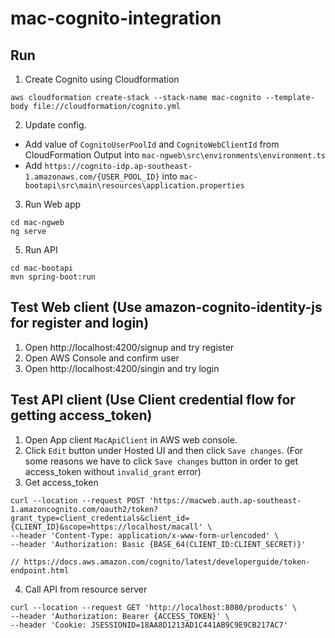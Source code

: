 # mac-cognito-integration

## Run

1. Create Cognito using Cloudformation
```
aws cloudformation create-stack --stack-name mac-cognito --template-body file://cloudformation/cognito.yml
```

2. Update config. 
  * Add value of `CognitoUserPoolId` and `CognitoWebClientId` from CloudFormation Output into `mac-ngweb\src\environments\environment.ts`
  * Add `https://cognito-idp.ap-southeast-1.amazonaws.com/{USER_POOL_ID}` into `mac-bootapi\src\main\resources\application.properties`

3. Run Web app
```
cd mac-ngweb
ng serve
```

5. Run API
```
cd mac-bootapi
mvn spring-boot:run
```

## Test Web client (Use amazon-cognito-identity-js for register and login)

1. Open http://localhost:4200/signup and try register
2. Open AWS Console and confirm user
3. Open http://localhost:4200/singin and try login 

## Test API client (Use Client credential flow for getting access_token)

1. Open App client `MacApiClient` in AWS web console. 
2. Click `Edit` button under Hosted UI and then click `Save changes`. (For some reasons we have to click `Save changes` button in order to get access_token without `invalid_grant` error)
3. Get access_token

```
curl --location --request POST 'https://macweb.auth.ap-southeast-1.amazoncognito.com/oauth2/token?grant_type=client_credentials&client_id={CLIENT_ID}&scope=https://localhost/macall' \
--header 'Content-Type: application/x-www-form-urlencoded' \
--header 'Authorization: Basic {BASE_64(CLIENT_ID:CLIENT_SECRET)}'

// https://docs.aws.amazon.com/cognito/latest/developerguide/token-endpoint.html
```

4. Call API from resource server

```
curl --location --request GET 'http://localhost:8080/products' \
--header 'Authorization: Bearer {ACCESS_TOKEN}' \
--header 'Cookie: JSESSIONID=18AA8D1213AD1C441AB9C9E9CB217AC7'
```